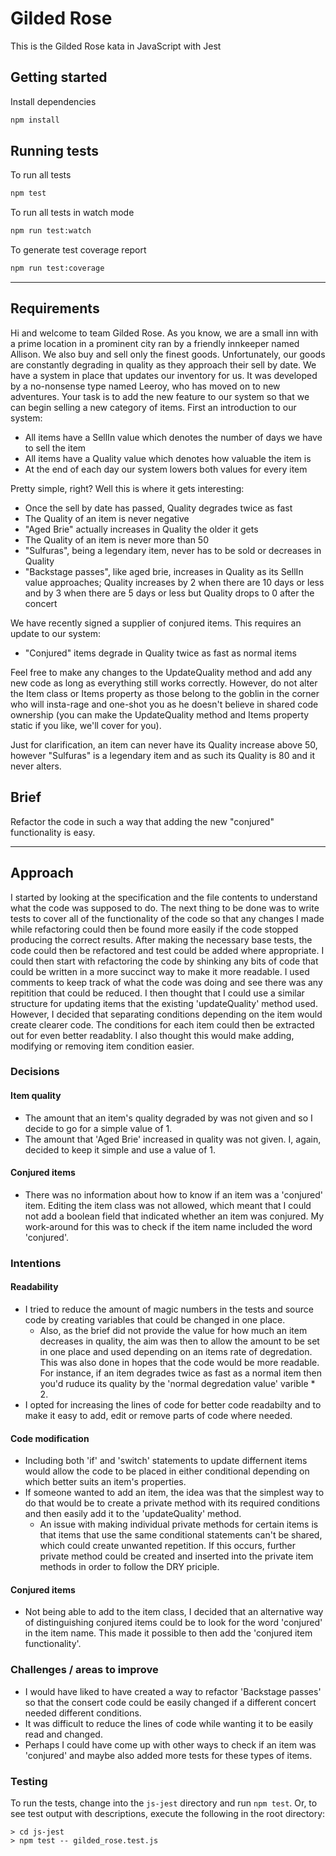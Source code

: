 # Gilded Rose

This is the Gilded Rose kata in JavaScript with Jest

## Getting started

Install dependencies

```sh
npm install
```

## Running tests

To run all tests

```sh
npm test
```

To run all tests in watch mode

```sh
npm run test:watch
```

To generate test coverage report

```sh
npm run test:coverage
```

---

## Requirements

Hi and welcome to team Gilded Rose. As you know, we are a small inn with a prime location in a
prominent city ran by a friendly innkeeper named Allison. We also buy and sell only the finest goods.
Unfortunately, our goods are constantly degrading in quality as they approach their sell by date. We
have a system in place that updates our inventory for us. It was developed by a no-nonsense type named
Leeroy, who has moved on to new adventures. Your task is to add the new feature to our system so that
we can begin selling a new category of items. First an introduction to our system:

- All items have a SellIn value which denotes the number of days we have to sell the item
- All items have a Quality value which denotes how valuable the item is
- At the end of each day our system lowers both values for every item

Pretty simple, right? Well this is where it gets interesting:

- Once the sell by date has passed, Quality degrades twice as fast
- The Quality of an item is never negative
- "Aged Brie" actually increases in Quality the older it gets
- The Quality of an item is never more than 50
- "Sulfuras", being a legendary item, never has to be sold or decreases in Quality
- "Backstage passes", like aged brie, increases in Quality as its SellIn value approaches; Quality increases by 2 when there are 10 days or less and by 3 when there are 5 days or less but Quality drops to 0 after the concert

We have recently signed a supplier of conjured items. This requires an update to our system:

- "Conjured" items degrade in Quality twice as fast as normal items

Feel free to make any changes to the UpdateQuality method and add any new code as long as everything
still works correctly. However, do not alter the Item class or Items property as those belong to the
goblin in the corner who will insta-rage and one-shot you as he doesn't believe in shared code
ownership (you can make the UpdateQuality method and Items property static if you like, we'll cover
for you).

Just for clarification, an item can never have its Quality increase above 50, however "Sulfuras" is a
legendary item and as such its Quality is 80 and it never alters.

## Brief

Refactor the code in such a way that adding the new "conjured" functionality is easy.

---

## Approach

I started by looking at the specification and the file contents to understand what the code was supposed to do. The next thing to be done was to write tests to cover all of the functionality of the code so that any changes I made while refactoring could then be found more easily if the code stopped producing the correct results. After making the necessary base tests, the code could then be refactored and test could be added where appropriate. I could then start with refactoring the code by shinking any bits of code that could be written in a more succinct way to make it more readable. I used comments to keep track of what the code was doing and see there was any repitition that could be reduced. I then thought that I could use a similar structure for updating items that the existing 'updateQuality' method used. However, I decided that separating conditions depending on the item would create clearer code. The conditions for each item could then be extracted out for even better readablity. I also thought this would make adding, modifying or removing item condition easier.

### Decisions

#### Item quality

- The amount that an item's quality degraded by was not given and so
  I decide to go for a simple value of 1.
- The amount that 'Aged Brie' increased in quality
  was not given. I, again, decided to keep it simple and use a value of 1.

#### Conjured items
- There was no information about how to know if an item was a
  'conjured' item. Editing the item class was not allowed, which meant
  that I could not add a boolean field that indicated whether an item 
  was conjured. My work-around for this was to check if the item name
  included the word 'conjured'.

### Intentions

#### Readability

- I tried to reduce the amount of magic numbers
  in the tests and source code by creating variables
  that could be changed in one place.
  - Also, as the brief did not provide the value for
    how much an item decreases in quality, the aim
    was then to allow the amount to be set in one place and used
    depending on an items rate of degredation.
    This was also done in hopes that the code would be more
    readable. For instance, if an item degrades twice as
    fast as a normal item then you'd ruduce its quality
    by the 'normal degredation value' varible * 2.
- I opted for increasing the lines of code for better code readabilty
  and to make it easy to add, edit or remove parts of code where needed.

#### Code modification

- Including both 'if' and 'switch' statements to update differnent
  items would allow the code to be placed in either conditional 
  depending on which better suits an item's properties.
- If someone wanted to add an item, the idea was that the simplest
  way to do that would be to create a private method with its
  required conditions and then easily add it to the 'updateQuality' method.
  - An issue with making individual private methods for certain items
    is that items that use the same conditional statements can't be
    shared, which could create unwanted repetition. If this occurs,
    further private method could be created and inserted into the
    private item methods in order to follow the DRY priciple.

#### Conjured items

- Not being able to add to the item class, I decided that
  an alternative way of distinguishing conjured items could
  be to look for the word 'conjured' in the item name. This
  made it possible to then add the 'conjured item functionality'.

### Challenges / areas to improve

- I would have liked to have created a way to refactor 'Backstage passes'
  so that the consert code could be easily changed if a different
  concert needed different conditions.
- It was difficult to reduce the lines of code while wanting it to
  be easily read and changed.
- Perhaps I could have come up with other ways to check if an item was
  'conjured' and maybe also added more tests for these types of items.

### Testing

To run the tests, change into the `js-jest` directory and run `npm test`. Or, to see test output with descriptions, execute the following in the root directory:

```terminal
> cd js-jest
> npm test -- gilded_rose.test.js
```